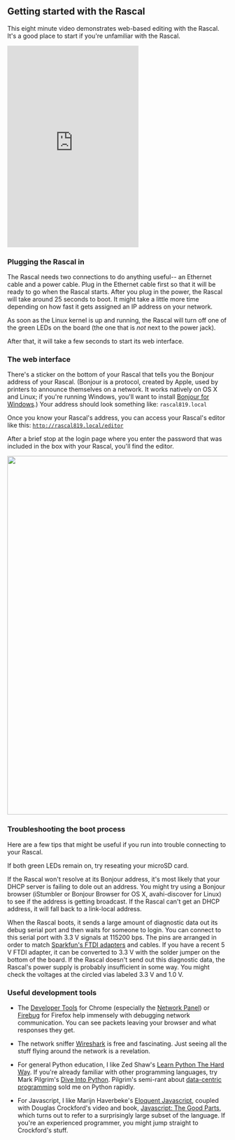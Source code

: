 ## Getting started with the Rascal ##

This eight minute video demonstrates web-based editing with the Rascal. It's a good place to start if you're unfamiliar with the Rascal.

<iframe class="span10" src="http://player.vimeo.com/video/31444914?title=0&amp;byline=0&amp;portrait=0&amp;color=C6433C" height="461" frameborder="0" webkitAllowFullScreen mozallowfullscreen allowFullScreen></iframe>

### Plugging the Rascal in ###

The Rascal needs two connections to do anything useful-- an Ethernet cable and a power cable. Plug in the Ethernet cable first so that it will be ready to go when the Rascal starts. After you plug in the power, the Rascal will take around 25 seconds to boot. It might take a little more time depending on how fast it gets assigned an IP address on your network.

As soon as the Linux kernel is up and running, the Rascal will turn off one of the green LEDs on the board (the one that is *not* next to the power jack).

After that, it will take a few seconds to start its web interface.

### The web interface ###

There's a sticker on the bottom of your Rascal that tells you the Bonjour address of your Rascal. (Bonjour is a protocol, created by Apple, used by printers to announce themselves on a network. It works natively on OS X and Linux; if you're running Windows, you'll want to install [Bonjour for Windows][1].) Your address should look something like: <code>rascal819.local</code>

Once you know your Rascal's address, you can access your Rascal's editor like this: <code>http://rascal819.local/editor</code>

After a brief stop at the login page where you enter the password that was included in the box with your Rascal, you'll find the editor.

<img src="/img/sprinkler-template-screenshot.png" width="820px">

### Troubleshooting the boot process ###

Here are a few tips that might be useful if you run into trouble connecting to your Rascal.

If both green LEDs remain on, try reseating your microSD card.

If the Rascal won't resolve at its Bonjour address, it's most likely that your DHCP server is failing to dole out an address. You might try using a Bonjour browser (iStumbler or Bonjour Browser for OS X, avahi-discover for Linux) to see if the address is getting broadcast. If the Rascal can't get an DHCP address, it will fall back to a link-local address.

When the Rascal boots, it sends a large amount of diagnostic data out its debug serial port and then waits for someone to login. You can connect to this serial port with 3.3 V signals at 115200 bps. The pins are arranged in order to match [Sparkfun's FTDI adapters][2] and cables. If you have a recent 5 V FTDI adapter, it can be converted to 3.3 V with the solder jumper on the bottom of the board. If the Rascal doesn't send out this diagnostic data, the Rascal's power supply is probably insufficient in some way. You might check the voltages at the circled vias labeled 3.3 V and 1.0 V.

### Useful development tools ###

* The [Developer Tools][3] for Chrome (especially the [Network Panel][4]) or [Firebug][5] for Firefox help immensely with debugging network communication. You can see packets leaving your browser and what responses they get.

* The network sniffer [Wireshark][6] is free and fascinating. Just seeing all the stuff flying around the network is a revelation.

* For general Python education, I like Zed Shaw's [Learn Python The Hard Way][7]. If you're already familiar with other programming languages, try Mark Pilgrim's [Dive Into Python][10]. Pilgrim's semi-rant about [data-centric programming][11] sold me on Python rapidly.

* For Javascript, I like Marijn Haverbeke's [Eloquent Javascript][8], coupled with Douglas Crockford's video and book, [Javascript: The Good Parts][9], which turns out to refer to a surprisingly large subset of the language. If you're an experienced programmer, you might jump straight to Crockford's stuff.

[1]: http://support.apple.com/kb/DL999
[2]: https://www.sparkfun.com/products/9873
[3]: https://developers.google.com/chrome-developer-tools/docs/overview
[4]: https://developers.google.com/chrome-developer-tools/docs/network
[5]: https://getfirebug.com/
[6]: https://www.wireshark.org/
[7]: http://learnpythonthehardway.org
[8]: http://eloquentjavascript.net/
[9]: http://googlecode.blogspot.com/2009/03/doug-crockford-javascript-good-parts.html
[10]: http://diveintopython.net
[11]: http://diveintopython.net/functional_programming/data_centric.html